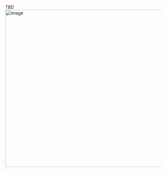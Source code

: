 
TBD
<img width="794" height="509" alt="image" src="https://github.com/user-attachments/assets/6dc8f053-e4fe-4786-a09e-c1e661d584e2" />
